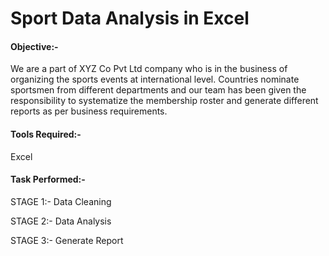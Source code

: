 
# Sport Data Analysis in Excel

#### Objective:-
We are a part of XYZ Co Pvt Ltd company who is in the business of organizing the sports events at international level. Countries nominate sportsmen from different departments and our team has been given the responsibility to systematize the membership roster and generate different reports as per business requirements.

#### Tools Required:-
Excel

#### Task Performed:- 
STAGE 1:-  Data Cleaning

STAGE 2:-  Data Analysis

STAGE 3:-  Generate Report

